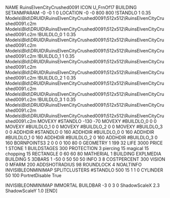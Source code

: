 NAME RuinsElvenCityCrushed0091
ICON U_FrnOf17
BUILDING
SETANMPARAM -0 -0 1 0
LOCATION -0 -0 800 800
!STANDLO      1 0.35 Models\Bld\DRUID\RuinsElvenCityCrushed0091\512x512\RuinsElvenCityCrushed0091.c2m Models\Bld\DRUID\RuinsElvenCityCrushed0091\512x512\RuinsElvenCityCrushed0091.c2m 
!BUILDLO_0    1 0.35 Models\Bld\DRUID\RuinsElvenCityCrushed0091\512x512\RuinsElvenCityCrushed0091.c2m Models\Bld\DRUID\RuinsElvenCityCrushed0091\512x512\RuinsElvenCityCrushed0091.c2m 
!BUILDLO_1    1 0.35 Models\Bld\DRUID\RuinsElvenCityCrushed0091\512x512\RuinsElvenCityCrushed0091.c2m Models\Bld\DRUID\RuinsElvenCityCrushed0091\512x512\RuinsElvenCityCrushed0091.c2m 
!BUILDLO_2    1 0.35 Models\Bld\DRUID\RuinsElvenCityCrushed0091\512x512\RuinsElvenCityCrushed0091.c2m Models\Bld\DRUID\RuinsElvenCityCrushed0091\512x512\RuinsElvenCityCrushed0091.c2m 
!BUILDLO_3    1 0.35 Models\Bld\DRUID\RuinsElvenCityCrushed0091\512x512\RuinsElvenCityCrushed0091.c2m Models\Bld\DRUID\RuinsElvenCityCrushed0091\512x512\RuinsElvenCityCrushed0091.c2m 
MOVEXY #STANDLO   -130 -70
MOVEXY #BUILDLO_0 0 0
MOVEXY #BUILDLO_1 0 0
MOVEXY #BUILDLO_2 0 0
MOVEXY #BUILDLO_3 0 0
ADDHDIR #STANDLO 0 160
ADDHDIR #BUILDLO_0 0 160
ADDHDIR #BUILDLO_1 0 160
ADDHDIR #BUILDLO_2 0 160
ADDHDIR #BUILDLO_3 0 160
BORNPOINTS3 2 0 0 0 100 80 0
GEOMETRY 1 199 32
LIFE     3000
PRICE 1 STONE 1
BUILDSTAGES 300
PROTECTION 3 piercing 15 magical 15 chopping 15
RECTANGLE    0 60 60 80
MATHERIAL 1 BUILDING
EXPLMEDIA BUILDING 5
3DBARS 1 -50 0 50 50 50
INFO 3 8
COSTPERCENT 300
VISION 0
MFARM 200
ADDSHOTRADIUS 98
ROUNDLOCK 4
NOALTINFO
INVISIBLEONMINIMAP
SPLITCLUSTERS #STANDLO 500 15 1 1 0
CYLINDER 50 100
PortretDisable True

INVISIBLEONMINIMAP
IMMORTAL
BUILDBAR -3 0 3 0
ShadowScaleX 2.3
ShadowScaleY 1.0
[END]
